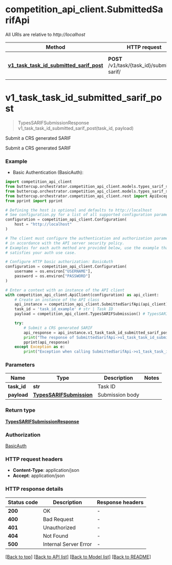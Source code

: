 # competition_api_client.SubmittedSarifApi

All URIs are relative to *http://localhost*

Method | HTTP request | Description
------------- | ------------- | -------------
[**v1_task_task_id_submitted_sarif_post**](SubmittedSarifApi.md#v1_task_task_id_submitted_sarif_post) | **POST** /v1/task/{task_id}/submitted-sarif/ | Submit a CRS generated SARIF


# **v1_task_task_id_submitted_sarif_post**
> TypesSARIFSubmissionResponse v1_task_task_id_submitted_sarif_post(task_id, payload)

Submit a CRS generated SARIF

Submit a CRS generated SARIF

### Example

* Basic Authentication (BasicAuth):

```python
import competition_api_client
from buttercup.orchestrator.competition_api_client.models.types_sarif_submission import TypesSARIFSubmission
from buttercup.orchestrator.competition_api_client.models.types_sarif_submission_response import TypesSARIFSubmissionResponse
from buttercup.orchestrator.competition_api_client.rest import ApiException
from pprint import pprint

# Defining the host is optional and defaults to http://localhost
# See configuration.py for a list of all supported configuration parameters.
configuration = competition_api_client.Configuration(
    host = "http://localhost"
)

# The client must configure the authentication and authorization parameters
# in accordance with the API server security policy.
# Examples for each auth method are provided below, use the example that
# satisfies your auth use case.

# Configure HTTP basic authorization: BasicAuth
configuration = competition_api_client.Configuration(
    username = os.environ["USERNAME"],
    password = os.environ["PASSWORD"]
)

# Enter a context with an instance of the API client
with competition_api_client.ApiClient(configuration) as api_client:
    # Create an instance of the API class
    api_instance = competition_api_client.SubmittedSarifApi(api_client)
    task_id = 'task_id_example' # str | Task ID
    payload = competition_api_client.TypesSARIFSubmission() # TypesSARIFSubmission | Submission body

    try:
        # Submit a CRS generated SARIF
        api_response = api_instance.v1_task_task_id_submitted_sarif_post(task_id, payload)
        print("The response of SubmittedSarifApi->v1_task_task_id_submitted_sarif_post:\n")
        pprint(api_response)
    except Exception as e:
        print("Exception when calling SubmittedSarifApi->v1_task_task_id_submitted_sarif_post: %s\n" % e)
```



### Parameters


Name | Type | Description  | Notes
------------- | ------------- | ------------- | -------------
 **task_id** | **str**| Task ID | 
 **payload** | [**TypesSARIFSubmission**](TypesSARIFSubmission.md)| Submission body | 

### Return type

[**TypesSARIFSubmissionResponse**](TypesSARIFSubmissionResponse.md)

### Authorization

[BasicAuth](../README.md#BasicAuth)

### HTTP request headers

 - **Content-Type**: application/json
 - **Accept**: application/json

### HTTP response details

| Status code | Description | Response headers |
|-------------|-------------|------------------|
**200** | OK |  -  |
**400** | Bad Request |  -  |
**401** | Unauthorized |  -  |
**404** | Not Found |  -  |
**500** | Internal Server Error |  -  |

[[Back to top]](#) [[Back to API list]](../README.md#documentation-for-api-endpoints) [[Back to Model list]](../README.md#documentation-for-models) [[Back to README]](../README.md)

